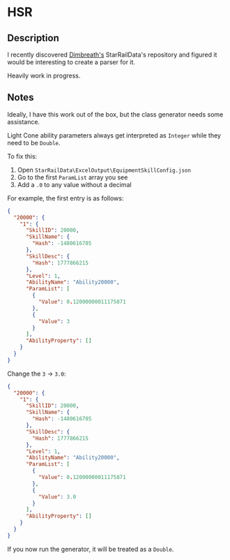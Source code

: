 # HSR

## Description

I recently discovered [Dimbreath's](https://github.com/Dimbreath) StarRailData's repository and figured it would be interesting to create a parser for it.

Heavily work in progress.

## Notes

Ideally, I have this work out of the box, but the class generator needs some assistance.

Light Cone ability parameters always get interpreted as `Integer` while they need to be `Double`.

To fix this:

1. Open `StarRailData\ExcelOutput\EquipmentSkillConfig.json`
2. Go to the first `ParamList` array you see
3. Add a `.0` to any value without a decimal

For example, the first entry is as follows:

```json
{
  "20000": {
    "1": {
      "SkillID": 20000,
      "SkillName": {
        "Hash": -1480616705
      },
      "SkillDesc": {
        "Hash": 1777866215
      },
      "Level": 1,
      "AbilityName": "Ability20000",
      "ParamList": [
        {
          "Value": 0.12000000011175871
        },
        {
          "Value": 3
        }
      ],
      "AbilityProperty": []
    }
  }
}
```

Change the `3` -> `3.0`:

```json
{
  "20000": {
    "1": {
      "SkillID": 20000,
      "SkillName": {
        "Hash": -1480616705
      },
      "SkillDesc": {
        "Hash": 1777866215
      },
      "Level": 1,
      "AbilityName": "Ability20000",
      "ParamList": [
        {
          "Value": 0.12000000011175871
        },
        {
          "Value": 3.0
        }
      ],
      "AbilityProperty": []
    }
  }
}
```

If you now run the generator, it will be treated as a `Double`.